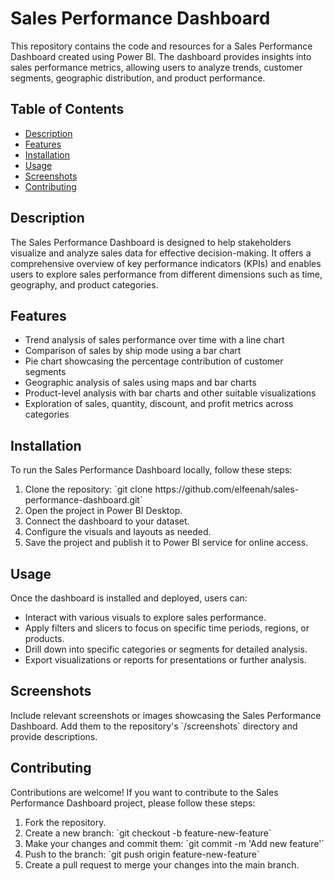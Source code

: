 <!DOCTYPE html>
<html>
<head>
  <meta charset="UTF-8">
</head>
<body>
  <h1>Sales Performance Dashboard</h1>

  <p>This repository contains the code and resources for a Sales Performance Dashboard created using Power BI. The dashboard provides insights into sales performance metrics, allowing users to analyze trends, customer segments, geographic distribution, and product performance.</p>

  <h2>Table of Contents</h2>
  <ul>
    <li><a href="#description">Description</a></li>
    <li><a href="#features">Features</a></li>
    <li><a href="#installation">Installation</a></li>
    <li><a href="#usage">Usage</a></li>
    <li><a href="#screenshots">Screenshots</a></li>
    <li><a href="#contributing">Contributing</a></li>
  </ul>

  <h2 id="description">Description</h2>
  <p>The Sales Performance Dashboard is designed to help stakeholders visualize and analyze sales data for effective decision-making. It offers a comprehensive overview of key performance indicators (KPIs) and enables users to explore sales performance from different dimensions such as time, geography, and product categories.</p>

  <h2 id="features">Features</h2>
  <ul>
    <li>Trend analysis of sales performance over time with a line chart</li>
    <li>Comparison of sales by ship mode using a bar chart</li>
    <li>Pie chart showcasing the percentage contribution of customer segments</li>
    <li>Geographic analysis of sales using maps and bar charts</li>
    <li>Product-level analysis with bar charts and other suitable visualizations</li>
    <li>Exploration of sales, quantity, discount, and profit metrics across categories</li>
  </ul>

  <h2 id="installation">Installation</h2>
  <p>To run the Sales Performance Dashboard locally, follow these steps:</p>
  <ol>
    <li>Clone the repository: `git clone https://github.com/elfeenah/sales-performance-dashboard.git`</li>
    <li>Open the project in Power BI Desktop.</li>
    <li>Connect the dashboard to your dataset.</li>
    <li>Configure the visuals and layouts as needed.</li>
    <li>Save the project and publish it to Power BI service for online access.</li>
  </ol>

  <h2 id="usage">Usage</h2>
  <p>Once the dashboard is installed and deployed, users can:</p>
  <ul>
    <li>Interact with various visuals to explore sales performance.</li>
    <li>Apply filters and slicers to focus on specific time periods, regions, or products.</li>
    <li>Drill down into specific categories or segments for detailed analysis.</li>
    <li>Export visualizations or reports for presentations or further analysis.</li>
  </ul>

  <h2 id="screenshots">Screenshots</h2>
  <p>Include relevant screenshots or images showcasing the Sales Performance Dashboard. Add them to the repository's `/screenshots` directory and provide descriptions.</p>

  <h2 id="contributing">Contributing</h2>
  <p>Contributions are welcome! If you want to contribute to the Sales Performance Dashboard project, please follow these steps:</p>
  <ol>
    <li>Fork the repository.</li>
    <li>Create a new branch: `git checkout -b feature-new-feature`</li>
    <li>Make your changes and commit them: `git commit -m 'Add new feature'`</li>
    <li>Push to the branch: `git push origin feature-new-feature`</li>
    <li>Create a pull request to merge your changes into the main branch.</li>
  </ol>

</body>
</html>
